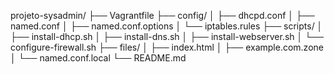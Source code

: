 projeto-sysadmin/
├── Vagrantfile
├── config/
│   ├── dhcpd.conf
│   ├── named.conf
│   ├── named.conf.options
│   └── iptables.rules
├── scripts/
│   ├── install-dhcp.sh
│   ├── install-dns.sh
│   ├── install-webserver.sh
│   └── configure-firewall.sh
├── files/
│   ├── index.html
│   ├── example.com.zone
│   └── named.conf.local
└── README.md